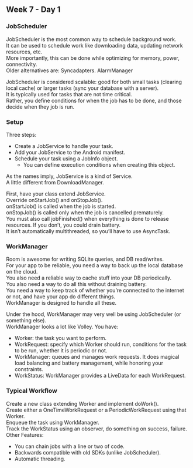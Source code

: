 ## Week 7 - Day 1
### JobScheduler
JobScheduler is the most common way to schedule background work.  
It can be used to schedule work like downloading data, updating network resources, etc.  
More importantly, this can be done while optimizing for memory, power, connectivity.  
Older alternatives are: Syncadapters. AlarmManager

JobScheduler is considered scalable: good for both small tasks (clearing local cache) or larger tasks (sync your database with a server).  
It is typically used for tasks that are not time critical.  
Rather, you define conditions for when the job has to be done, and those decide when they job is run.

### Setup
Three steps:

* Create a JobService to handle your task.
* Add your JobService to the Android manifest.
* Schedule your task using a JobInfo object.
    * You can define execution conditions when creating this object.

As the names imply, JobService is a kind of Service.  
A little different from DownloadManager.

First, have your class extend JobService.  
Override onStartJob() and onStopJob().  
onStartJob() is called when the job is started.  
onStopJob() is called only when the job is cancelled prematurely.  
You must also call jobFinished() when everything is done to release resources. If you don’t, you could drain battery.  
It isn’t automatically multithreaded, so you’ll have to use AsyncTask.

### WorkManager
Room is awesome for writing SQLite queries, and DB read/writes.  
For your app to be reliable, you need a way to back up the local database on the cloud.  
You also need a reliable way to cache stuff into your DB periodically.  
You also need a way to do all this without draining battery.  
You need a way to keep track of whether you’re connected to the internet or not, and have your app do different things.  
WorkManager is designed to handle all these.

Under the hood, WorkManager may very well be using JobScheduler (or something else).  
WorkManager looks a lot like Volley. You have:

* Worker: the task you want to perform.
* WorkRequest: specify which Worker should run, conditions for the task to be run, whether it is periodic or not.
* WorkManager: queues and manages work requests. It does magical load balancing and battery management, while honoring your constraints.
* WorkStatus: WorkManager provides a LiveData<WorkStatus> for each WorkRequest.

### Typical Workflow
Create a new class extending Worker and implement doWork().  
Create either a OneTimeWorkRequest or a PeriodicWorkRequest using that Worker.  
Enqueue the task using WorkManager.  
Track the WorkStatus using an observer, do something on success, failure.  
Other Features: 

* You can chain jobs with a line or two of code.
* Backwards compatible with old SDKs (unlike JobScheduler).
* Automatic threading.